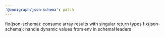 ```yaml
---
'@omnigraph/json-schema': patch
---
```


fix(json-schema): consume array results with singular return types
fix(json-schema): handle dynamic values from env in schemaHeaders
